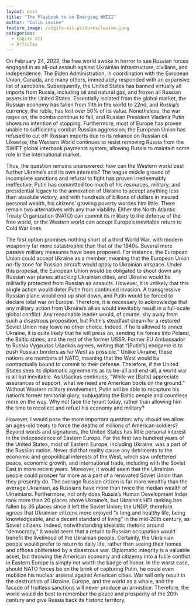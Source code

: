 ```yaml
---
layout: post
title: "The Playbook to an Emerging WWIII"
author: "Colin Levine"
feature_image: /cogito-xii-pictures/levine.jpeg
categories:
  - Cogito XII
  - Articles
---
```

On February 24, 2022, the free world awoke in horror to see Russian forces engaged in an all-out assault against Ukrainian infrastructure, civilians, and independence. The Biden Administration, in coordination with the European Union, Canada, and many others, immediately responded with an expansive list of sanctions. Subsequently, the United States has banned virtually all imports from Russia, including oil and natural gas, and frozen all Russian assets in the United States. Essentially isolated from the global market, the Russian economy has fallen from 11th in the world to 22nd, and Russia’s currency, the ruble, has lost over 50% of its value. Nonetheless, the war rages on, the bombs continue to fall, and Russian President Vladimir Putin shows no intention of stopping. Furthermore, most of Europe has proven unable to sufficiently combat Russian aggression; the European Union has refused to cut off Russian imports due to its reliance on Russian oil. Likewise, the Western World continues to resist removing Russia from the SWIFT global interbank payments system, allowing Russia to maintain some role in the international market.

Thus, the question remains unanswered: how can the Western world best further Ukraine’s and its own interests? The vague middle ground of incomplete sanctions and refusal to fight has proven irredeemably ineffective. Putin has committed too much of his resources, military, and presidential legacy to the annexation of Ukraine to accept anything less than absolute victory, and with hundreds of billions of dollars in insured personal wealth, his citizens’ growing poverty worries him little. There remain two alternatives with any true viability. Either the North Atlantic Treaty Organization (NATO) can commit its military to the defense of the free world, or the Western world can accept Europe’s inevitable return to Cold War lines.

The first option promises nothing short of a third World War, with modern weaponry far more catastrophic than that of the 1940s. Several more passive military measures have been proposed. For instance, the European Union could accept Ukraine as a member, meaning that the European Union no-fly zone for Russian aircraft would apply to Ukrainian airspace. Under this proposal, the European Union would be obligated to shoot down any Russian war planes attacking Ukrainian cities, and Ukraine would be militarily protected from Russian air assaults. However, it is unlikely that this single action would deter Putin from continued invasion. A transgressive Russian plane would end up shot down, and Putin would be forced to declare total war on Europe. Therefore, it is necessary to acknowledge that any military action from Ukraine’s allies would inevitably result in a full-scale global conflict. Any reasonable leader would, of course, shy away from such a disastrous proposition, but Putin’s steadfast dream for a restored Soviet Union may leave no other choice. Indeed, if he is allowed to annex Ukraine, it is quite likely that he will press on, sending his forces into Poland, the Baltic states, and the rest of the former USSR. Former EU Ambassador to Russia Vygaudas Ušackas agrees, writing that “[Putin’s] endgame is to push Russian borders as far West as possible.” Unlike Ukraine, these nations are members of NATO, meaning that the West would be contractually bound to commit to their defense. Therefore, if the United States sees its diplomatic agreements as its be-all and end-all, a world war is all but inevitable. As Ušackas continues, “While we [Balts] appreciate assurances of support, what we need are American boots on the ground.” Without Western military involvement, Putin will be able to recapture his nation’s former territorial glory, subjugating the Baltic people and countless more on the way. Why not face the tyrant today, rather than allowing him the time to recollect and refuel his economy and military?

However, I would pose the more important question: why should we allow an ages-old treaty to force the deaths of millions of American soldiers? Beyond words and signatures, the United States has little personal interest in the independence of Eastern Europe. For the first two hundred years of the United States, most of Eastern Europe, including Ukraine, was a part of the Russian nation. Never did that reality cause any detriments to the economic and geopolitical interests of the West, which saw unfettered peace, economic growth, and international trade, including with the Soviet East in more recent years. Moreover, it would seem that the Ukrainian people could prosper far more as a part of a renovated Soviet Union than they presently do. The average Russian citizen is far more wealthy than the average Ukrainian, as Russians have more than twice the median wealth of Ukrainians. Furthermore, not only does Russia’s Human Development Index rank more than 20 places above Ukraine’s, but Ukraine’s HDI ranking has fallen by 36 places since it left the Soviet Union; the UNDP, therefore, agrees that Ukrainian citizens more enjoyed “a long and healthy life, being knowledgeable, and a decent standard of living” in the mid-20th century, as Soviet citizens. Indeed, notwithstanding idealistic rhetoric around “democracy,” it would seem that a return to Russian occupation would benefit the livelihood of the Ukrainian people. Certainly, the Ukrainian people would prefer to return to daily life, rather than seeing their homes and offices obliterated by a disastrous war. Diplomatic integrity is a valuable asset, but throwing the American economy and citizenry into a futile conflict in Eastern Europe is simply not worth the badge of honor. In the worst case, should NATO forces be on the brink of capturing Putin, he could even mobilize his nuclear arsenal against American cities. War will only result in the destruction of Ukraine, Europe, and the world as a whole, and the facade of fruitless sanctions will never produce an armistice. Therefore, the world would do best to remember the peace and prosperity of the 20th century and give Russia back its historic territory.
